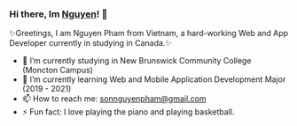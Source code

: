 ### Hi there, Im [Nguyen](https://www.facebook.com/pham.sonnguyen)! 👋

✨Greetings, I am Nguyen Pham from Vietnam, a hard-working Web and App Developer currently in studying in Canada.✨
<!--
**Xpinpin/Xpinpin** is a  _special_  repository because its `README.md` (this file) appears on your GitHub profile.

Here are some ideas to get you started:

- 🔭 I’m currently working on ...
- 🌱 I’m currently learning ...
- 👯 I’m looking to collaborate on ...
- 🤔 I’m looking for help with ...
- 💬 Ask me about ...
- 📫 How to reach me: ...
- 😄 Pronouns: ...
- ⚡ Fun fact: ...
-->
- 🔭 I’m currently studying in New Brunswick Community College (Moncton Campus)
- 🌱 I’m currently learning Web and Mobile Application Development Major (2019 - 2021)
- 📫 How to reach me: sonnguyenpham@gmail.com
- ⚡ Fun fact: I love playing the piano and playing basketball.
              
